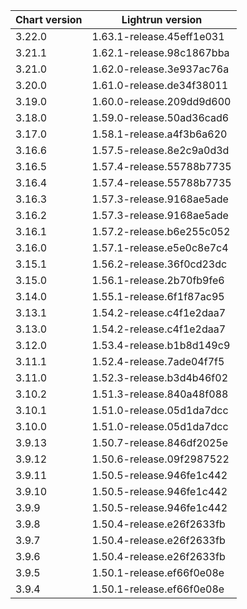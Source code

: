 
| Chart version | Lightrun version          |
|---------------|---------------------------|
| 3.22.0        | 1.63.1-release.45eff1e031 |
| 3.21.1        | 1.62.1-release.98c1867bba |
| 3.21.0        | 1.62.0-release.3e937ac76a |
| 3.20.0        | 1.61.0-release.de34f38011 |
| 3.19.0        | 1.60.0-release.209dd9d600 |
| 3.18.0        | 1.59.0-release.50ad36cad6 |
| 3.17.0        | 1.58.1-release.a4f3b6a620 |
| 3.16.6        | 1.57.5-release.8e2c9a0d3d |
| 3.16.5        | 1.57.4-release.55788b7735 |
| 3.16.4        | 1.57.4-release.55788b7735 |
| 3.16.3        | 1.57.3-release.9168ae5ade |
| 3.16.2        | 1.57.3-release.9168ae5ade |
| 3.16.1        | 1.57.2-release.b6e255c052 |
| 3.16.0        | 1.57.1-release.e5e0c8e7c4 |
| 3.15.1        | 1.56.2-release.36f0cd23dc |
| 3.15.0        | 1.56.1-release.2b70fb9fe6 |
| 3.14.0        | 1.55.1-release.6f1f87ac95 |
| 3.13.1        | 1.54.2-release.c4f1e2daa7 |
| 3.13.0        | 1.54.2-release.c4f1e2daa7 |
| 3.12.0        | 1.53.4-release.b1b8d149c9 |
| 3.11.1        | 1.52.4-release.7ade04f7f5 |
| 3.11.0        | 1.52.3-release.b3d4b46f02 |
| 3.10.2        | 1.51.3-release.840a48f088 |
| 3.10.1        | 1.51.0-release.05d1da7dcc |
| 3.10.0        | 1.51.0-release.05d1da7dcc |
| 3.9.13        | 1.50.7-release.846df2025e |
| 3.9.12        | 1.50.6-release.09f2987522 |
| 3.9.11        | 1.50.5-release.946fe1c442 |
| 3.9.10        | 1.50.5-release.946fe1c442 |
| 3.9.9         | 1.50.5-release.946fe1c442 |
| 3.9.8         | 1.50.4-release.e26f2633fb |
| 3.9.7         | 1.50.4-release.e26f2633fb |
| 3.9.6         | 1.50.4-release.e26f2633fb |
| 3.9.5         | 1.50.1-release.ef66f0e08e |
| 3.9.4         | 1.50.1-release.ef66f0e08e |